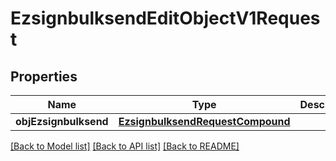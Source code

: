 # EzsignbulksendEditObjectV1Request

## Properties
Name | Type | Description | Notes
------------ | ------------- | ------------- | -------------
**objEzsignbulksend** | [**EzsignbulksendRequestCompound**](EzsignbulksendRequestCompound.md) |  | 

[[Back to Model list]](../README.md#documentation-for-models) [[Back to API list]](../README.md#documentation-for-api-endpoints) [[Back to README]](../README.md)


